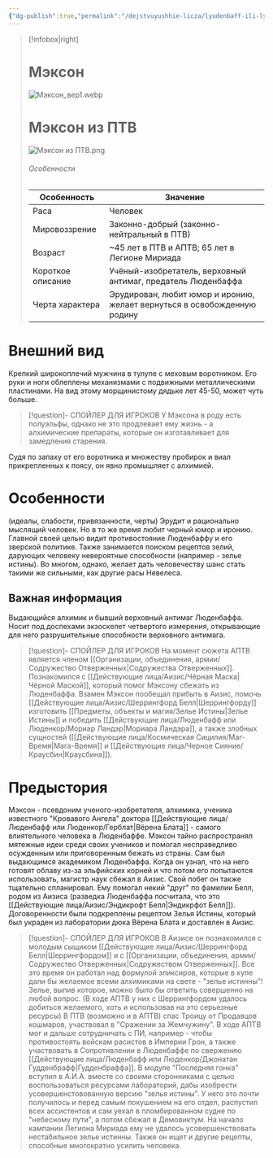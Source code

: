 ```yaml
---
{"dg-publish":true,"permalink":"/dejstvuyushhie-licza/lyudenbaff-ili-lyudenkor/mekson/","dgPassFrontmatter":true}
---
```


> [!infobox|right]
> # Мэксон
> ![Мэксон_вер1.webp](/img/user/%D0%98%D0%B7%D0%BE%D0%B1%D1%80%D0%B0%D0%B6%D0%B5%D0%BD%D0%B8%D1%8F/%D0%9C%D1%8D%D0%BA%D1%81%D0%BE%D0%BD_%D0%B2%D0%B5%D1%801.webp)
> # Мэксон из ПТВ
> ![Мэксон из ПТВ.png](/img/user/%D0%9C%D1%8D%D0%BA%D1%81%D0%BE%D0%BD%20%D0%B8%D0%B7%20%D0%9F%D0%A2%D0%92.png)
> ###### Особенности
> | Особенность | Значение |
> | ---- | ---- |
> | Раса | Человек|
> | Мировоззрение | Законно-добрый (законно-нейтральный в ПТВ) |
> | Возраст | ~45 лет в ПТВ и АПТВ; 65 лет в Легионе Мириада |
> | Короткое описание | Учёный-изобретатель, верховный антимаг, предатель Люденбаффа|
> | Черта характера | Эрудирован, любит юмор и иронию, желает вернуться в освобожденную родину|

# Внешний вид
Крепкий широкоплечий мужчина в тулупе с меховым воротником. Его руки и ноги облеплены механизмами с подвижными металлическими пластинами. На вид этому морщинистому дядьке лет 45-50, может чуть больше. 
> [!question]- СПОЙЛЕР ДЛЯ ИГРОКОВ
> У Мэксона в роду есть полуэльфы, однако не это продлевает ему жизнь - а алхимические препараты, которые он изготавливает для замедления старения.

Судя по запаху от его воротника и множеству пробирок и виал прикрепленных к поясу, он явно промышляет с алхимией.

# Особенности
(идеалы, слабости, привязанности, черты)
Эрудит и рационально мыслящий человек. Но в то же время любит черный юмор и иронию.
Главной своей целью видит противостояние Люденбаффу и его зверской политике. 
Также занимается поиском рецептов зелий, дарующих человеку невероятные способности (например - зелье истины). 
Во многом, однако, желает дать человечеству шанс стать такими же сильными, как другие расы Невелеса.
## Важная информация
Выдающийся алхимик и бывший верховный антимаг Люденбаффа.
Носит под доспехами экзоскелет четвертого измерения, открывающие для него разрушительные способности верховного антимага.
> [!question]- СПОЙЛЕР ДЛЯ ИГРОКОВ
> На момент сюжета АПТВ является членом [[Организации, объединения, армии/Содружество Отверженных\|Содружества Отверженных]]. Познакомился с [[Действующие лица/Аизис/Чёрная Маска\|Чёрной Маской]], который помог Мэксону сбежать из Люденбаффа. Взамен Мэксон пообещал прибыть в Аизис, помочь [[Действующие лица/Аизис/Шеррингфорд Белл\|Шеррингфорду]] изготовить [[Предметы, объекты и магия/Зелье Истины\|Зелье Истины]] и победить [[Действующие лица/Люденбафф или Люденкор/Мориар Ландэр\|Мориара Ландэра]], а также злобных сущностей ([[Действующие лица/Космическая Сицилия/Маг-Время\|Мага-Время]] и [[Действующие лица/Черное Сияние/Краусбин\|Краусбина]]). 

# Предыстория
Мэксон - псевдоним ученого-изобретателя, алхимика, ученика известного "Кровавого Ангела" доктора [[Действующие лица/Люденбафф или Люденкор/Герблат\|Вёрена Блата]] - самого влиятельного человека в Люденбаффе. Мэксон тайно распространял мятежные идеи среди своих учеников и помогал несправедливо осужденным или приговоренным бежать из страны. Сам был выдающимся академиком Люденбаффа. Когда он узнал, что на него готовят облаву из-за эльфийских корней и что потом его попытаются использовать, магистр наук сбежал в Аизис. Свой побег он также тщательно спланировал. Ему помогал некий "друг" по фамилии Белл, родом из Аизиса (разведка Люденбаффа посчитала, что это [[Действующие лица/Аизис/Эндикрофт Белл\|Эндикрфот Белл]]). Договоренности были подкреплены рецептом Зелья Истины, который был украден из лаборатории дюка Вёрена Блата и доставлен в Аизис.
> [!question]- СПОЙЛЕР ДЛЯ ИГРОКОВ
> В Аизисе он познакомился с молодым сыщиком [[Действующие лица/Аизис/Шеррингфорд Белл\|Шеррингфордом]] и с [[Организации, объединения, армии/Содружество Отверженных\|Содружеством Отверженных]]. Все это время он работал над формулой эликсиров, которые в купе дали бы желаемое всеми алхимиками на свете - "зелье истинны"! Зелье, выпив которое, можно было бы ответить совершенно на любой вопрос. (В ходе АПТВ у них с Шеррингфордом удалось добиться желаемого, хоть и использовав на это серьезные ресурсы)
> В ПТВ (возможно и в АПТВ) спас Троицу от Продавцов кошмаров, участвовал в "Сражении за Жемчужину". В ходе АПТВ мог и дальше сотрудничать с ПИ, например - чтобы противостоять войскам расистов в Империи Грон, а также участвовать в Сопротивлении в Люденбаффе по свержению [[Действующие лица/Люденбафф или Люденкор/Джонатан Гудденбрафф\|Гудденбраффа]]. 
> В модуле "Последняя гонка" вступил в А.И.А. вместе со своими сторонниками с целью воспользоваться ресурсами лабораторий, дабы изобрести усовершенстовованную версию "зелья истины". У него это почти получилось и перед самым покушением на его отдел, распустил всех ассистентов и сам уехал в пломбированном судне по "небесному пути", а потом сбежал в Демовиктум. 
> На начало кампании Легиона Мириада ему не удалось усовершенствовать нестабильное зелье истинны. Также он ищет и другие рецепты, способные многократно усилить человека.


